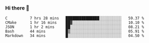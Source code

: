 ### Hi there 👋

<!--
**WShiBin/WShiBin** is a ✨ _special_ ✨ repository because its `README.md` (this file) appears on your GitHub profile.

Here are some ideas to get you started:

- 🔭 I’m currently working on ...
- 🌱 I’m currently learning ...
- 👯 I’m looking to collaborate on ...
- 🤔 I’m looking for help with ...
- 💬 Ask me about ...
- 📫 How to reach me: ...
- 😄 Pronouns: ...
- ⚡ Fun fact: ...
-->

<!--START_SECTION:waka-->
```text
C          7 hrs 28 mins   ███████████████░░░░░░░░░░   59.37 % 
CMake      1 hr 16 mins    ██▓░░░░░░░░░░░░░░░░░░░░░░   10.10 % 
JSON       1 hr 2 mins     ██░░░░░░░░░░░░░░░░░░░░░░░   08.21 % 
Bash       44 mins         █▒░░░░░░░░░░░░░░░░░░░░░░░   05.91 % 
Markdown   34 mins         █░░░░░░░░░░░░░░░░░░░░░░░░   04.50 % 
```
<!--END_SECTION:waka-->
